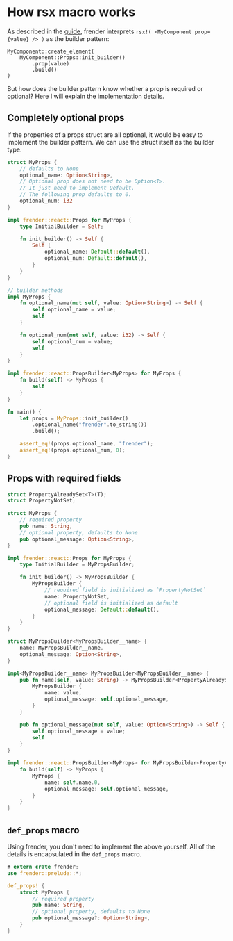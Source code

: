 # How rsx macro works

As described in the [guide](../guide/rsx.html),
frender interprets `rsx!( <MyComponent prop={value} /> )` as the builder pattern:

```rust,ignore
MyComponent::create_element(
    MyComponent::Props::init_builder()
        .prop(value)
        .build()
)
```

But how does the builder pattern know whether
a prop is required or optional?
Here I will explain the implementation details.

## Completely optional props

If the properties of a props struct
are all optional, it would be easy to
implement the builder pattern.
We can use the struct itself as the builder type.

```rust
struct MyProps {
    // defaults to None
    optional_name: Option<String>,
    // Optional prop does not need to be Option<T>.
    // It just need to implement Default.
    // The following prop defaults to 0.
    optional_num: i32
}

impl frender::react::Props for MyProps {
    type InitialBuilder = Self;

    fn init_builder() -> Self {
        Self {
            optional_name: Default::default(),
            optional_num: Default::default(),
        }
    }
}

// builder methods
impl MyProps {
    fn optional_name(mut self, value: Option<String>) -> Self {
        self.optional_name = value;
        self
    }

    fn optional_num(mut self, value: i32) -> Self {
        self.optional_num = value;
        self
    }
}

impl frender::react::PropsBuilder<MyProps> for MyProps {
    fn build(self) -> MyProps {
        self
    }
}

fn main() {
    let props = MyProps::init_builder()
        .optional_name("frender".to_string())
        .build();

    assert_eq!(props.optional_name, "frender");
    assert_eq!(props.optional_num, 0);
}
```

## Props with required fields

```rust
struct PropertyAlreadySet<T>(T);
struct PropertyNotSet;

struct MyProps {
    // required property
    pub name: String,
    // optional property, defaults to None
    pub optional_message: Option<String>,
}

impl frender::react::Props for MyProps {
    type InitialBuilder = MyPropsBuilder;

    fn init_builder() -> MyPropsBuilder {
        MyPropsBuilder {
            // required field is initialized as `PropertyNotSet`
            name: PropertyNotSet,
            // optional field is initialized as default
            optional_message: Default::default(),
        }
    }
}

struct MyPropsBuilder<MyPropsBuilder__name> {
    name: MyPropsBuilder__name,
    optional_message: Option<String>,
}

impl<MyPropsBuilder__name> MyPropsBuilder<MyPropsBuilder__name> {
    pub fn name(self, value: String) -> MyPropsBuilder<PropertyAlreadySet<String>> {
        MyPropsBuilder {
            name: value,
            optional_message: self.optional_message,
        }
    }

    pub fn optional_message(mut self, value: Option<String>) -> Self {
        self.optional_message = value;
        self
    }
}

impl frender::react::PropsBuilder<MyProps> for MyPropsBuilder<PropertyAlreadySet<String>> {
    fn build(self) -> MyProps {
        MyProps {
            name: self.name.0,
            optional_message: self.optional_message,
        }
    }
}
```

## `def_props` macro

Using frender, you don't need to
implement the above yourself.
All of the details is encapsulated
in the `def_props` macro.

```rust
# extern crate frender;
use frender::prelude::*;

def_props! {
    struct MyProps {
        // required property
        pub name: String,
        // optional property, defaults to None
        pub optional_message?: Option<String>,
    }
}
```
